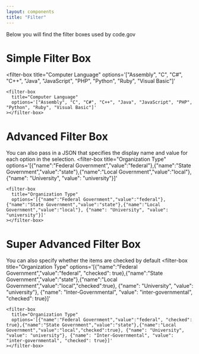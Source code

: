 ```yaml
---
layout: components
title: "Filter"
---
```


<script src="{{ '/assets/js/web_components/custom-elements.min.js' | relative_url }}"></script>
<script src="{{ '/assets/js/web_components/filter_box.js' | relative_url }}"></script>


<p>Below you will find the filter boxes used by code.gov</p>

# Simple Filter Box
<filter-box
  title="Computer Language"
  options='["Assembly", "C", "C#", "C++", "Java", "JavaScript", "PHP", "Python", "Ruby", "Visual Basic"]'
></filter-box>
```
<filter-box
  title="Computer Language"
  options='["Assembly", "C", "C#", "C++", "Java", "JavaScript", "PHP", "Python", "Ruby", "Visual Basic"]'
></filter-box>
```

# Advanced Filter Box
You can also pass in a JSON that specifies the display name and value for each option in the selection.
<filter-box
  title="Organization Type"
  options='[{"name":"Federal Government","value":"federal"},{"name":"State Government","value":"state"},{"name":"Local Government","value":"local"}, {"name": "University", "value": "university"}]'
></filter-box>
```
<filter-box
  title="Organization Type"
  options='[{"name":"Federal Government","value":"federal"},{"name":"State Government","value":"state"},{"name":"Local Government","value":"local"}, {"name": "University", "value": "university"}]'
></filter-box>
```

# Super Advanced Filter Box
You can also specify whether the items are checked by default
<filter-box
  title="Organization Type"
  options='[{"name":"Federal Government","value":"federal", "checked": true},{"name":"State Government","value":"state"},{"name":"Local Government","value":"local","checked":true}, {"name": "University", "value": "university"}, {"name": "Inter-Governmental", "value": "inter-governmental", "checked": true}]'
></filter-box>
```
<filter-box
  title="Organization Type"
  options='[{"name":"Federal Government","value":"federal", "checked": true},{"name":"State Government","value":"state"},{"name":"Local Government","value":"local","checked":true}, {"name": "University", "value": "university"}, {"name": "Inter-Governmental", "value": "inter-governmental", "checked": true}]'
></filter-box>
```
